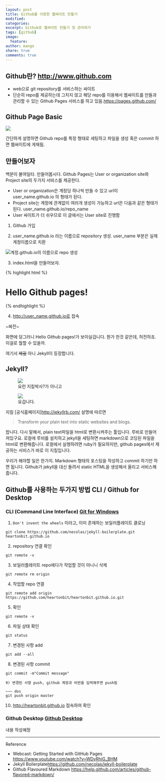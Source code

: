 ```yaml
---
layout: post
title: Github를 이용한 웹싸이트 만들기
modified:
categories:
excerpt: Github로 웹싸이트 만들기 및 관리하기
tags: [github]
image:
  feature:
author: mango
share: true
comments: true  
---
```


## Github란? <http://www.github.com>

* web으로 git repository를 서비스하는 싸이트
* 단순히 repo를 제공하는데 그치지 않고 해당 repo를 이용해서 웹싸이트를 만들과 관리할 수 있는 Github Pages 서비스를 하고 있음.<https://pages.github.com/>


## Github Page Basic

![](http://comoyo.github.io/assets/img/posts/comoyo_jekyll_blog.png)


간단하게 설명하면 Github repo를 특정 형태로 세팅하고 파일을 생성 혹은 commit 하면 웹싸이트에 게재됨.


## 만들어보자

백문이 불여일타. 만들어봅시다.
Github Pages는 User or organization site와 Project site의 두가지 서비스를 제공한다.

* User or organization은 계정당 하나씩 만들 수 있고 url이 user_name.github.io 의 형태가 된다.
* Project site는 계정에 관계없이 여러개 생성이 가능하고 url은 다음과 같은 형태가 된다. user_name.github.io/repo_name
* User 싸이트가 더 쉬우므로 이 글에서는 User site로 진행함


1) Github 가입

2) user_name.github.io 라는 이름으로 repository 생성. user_name 부분은 실제 계정이름으로 치환

![계정.github.io의 이름으로 repo 생성](https://guides.github.com/features/pages/create-new-repo-screen.png)

3) index.html을 만들어보자.

{% highlight html %}
<html>
<head><title>Hello Github</title></head>
<body>
<h1>Hello Github pages!</h1>
</body>
</html>
{% endhighlight %}

4) http://user_name.github.io로 접속

~짜잔~

화면에 덩그러니 Hello Github pages!가 보이실겁니다. 뭔가 한것 같은데, 허전하죠. 이걸로 뭘할 수 있을까.

여기서 ~~제길~~ 아니 Jekyll이 등장합니다.


## Jekyll?

<figure>
	<img src="http://images.moviepostershop.com/jekyll-movie-poster-2007-1020439848.jpg"></a>
	<figcaption>요런 지킬박사?가 아니고</figcaption>
</figure>

<figure>
	<img src="http://jekyllrb.com/img/logo-2x.png"></a>
	<figcaption>요겁니다.</figcaption>
</figure>

지킬 [공식홈페이지]<http://jekyllrb.com/> 설명에 따르면

>Transform your plain text into static websites and blogs.

랍니다. 다시 말해서, plain text파일을 html로 변환시켜주는 툴입니다. 루비로 만들어져있구요. 로컬에 루비를 설치하고 jekyll을 세팅하면 markdown으로 코딩된 파일을 html로 변환해줍니다.
로컬에서 실행하려면 ruby가 필요하지만, github pages에서 제공하는 서비스가 바로 이 지킬입니다.

우리가 해야할 일은 한가지. Markdown 형태의 포스팅을 작성하고 commit 하기만 하면 됩니다. Github가 jekyll을 대신 돌려서 static HTML을 생성해서 올리고 서비스해줍니다.

## Github를 사용하는 두가지 방법 CLI / Github for Desktop

### CLI (Command Line Interface) <a href="https://git-scm.com/download/win" class="btn btn-info">Git for Windows</a>

1) `Don't invent the wheels` 이라고, 이미 존재하는 보일러플레이트 클로닝

~~~ dos
git clone https://github.com/necolas/jekyll-boilerplate.git heartonbit.github.io
~~~

2) repository 연결 확인

~~~ dos
git remote -v
~~~

3) 보일러플레이트 repo에다가 작업할 것이 아니니 삭제

~~~ dos
git remote rm origin
~~~

4) 작업할 repo 연결

~~~ dos
git remote add origin https://github.com/heartonbit/heartonbit.github.io.git
~~~

5) 확인

~~~ dos
git remote -v
~~~

6) 파일 상태 확인

~~~ dos
git status
~~~

7) 변경된 사항 add

~~~ dos
git add --all
~~~

8) 변경된 사항 commit

~~~ dos
git commit -m"Commit message"

9) 변경된 사항 push, github 계정과 비번을 입력해주면 push됨

~~~ dos
git push origin master
~~~

10) http://heartonbit.github.io 접속하여 확인


### Github Desktop <a href="https://desktop.github.com/" class="btn btn-info">Github Desktop</a>

내용 작성예정



----
Reference

* Webcast: Getting Started with GitHub Pages <https://www.youtube.com/watch?v=WDyRhiG_BHM>
* Jekyll Boilerplate<https://github.com/necolas/jekyll-boilerplate>
* Github Flavoured Markdown <https://help.github.com/articles/github-flavored-markdown/>
